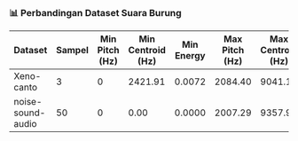 ### 📊 Perbandingan Dataset Suara Burung

| Dataset        | Sampel | Min Pitch (Hz) | Min Centroid (Hz) | Min Energy | Max Pitch (Hz) | Max Centroid (Hz) | Max Energy |
|----------------|--------|----------------|--------------------|------------|----------------|--------------------|------------|
| Xeno-canto     | 3      | 0              | 2421.91            | 0.0072     | 2084.40        | 9041.16            | 0.2002     |
| noise-sound-audio         | 50     | 0              | 0.00               | 0.0000     | 2007.29        | 9357.97            | 0.5451     |
